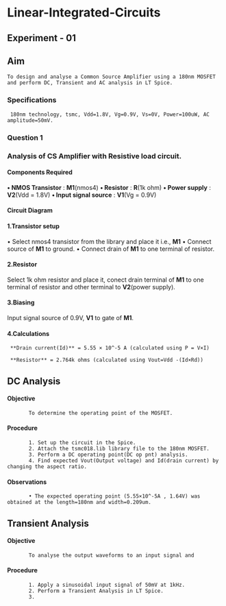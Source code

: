  # Linear-Integrated-Circuits
 
 ## Experiment - 01

 ## Aim
    To design and analyse a Common Source Amplifier using a 180nm MOSFET and perform DC, Transient and AC analysis in LT Spice.
 
 ### Specifications
     180nm technology, tsmc, Vdd=1.8V, Vg=0.9V, Vs=0V, Power=100uW, AC amplitude=50mV.

 ### Question 1
 ### Analysis of CS Amplifier with Resistive load circuit. 

 #### Components Required 

**• NMOS Transistor** : **M1**(nmos4) 
**• Resistor** : **R**(1k ohm) 
**• Power supply** : **V2**(Vdd = 1.8V) 
**• Input signal source** : **V1**(Vg = 0.9V) 

 #### Circuit Diagram 

 #### 1.Transistor setup 
  • Select nmos4 transistor from the library and place it i.e., **M1**
  • Connect source of **M1** to ground. 
  • Connect drain of **M1** to one terminal of resistor. 

 #### 2.Resistor 
   Select 1k ohm resistor and place it, conect drain terminal of **M1** to one terminal of resistor and other terminal to **V2**(power supply). 

 #### 3.Biasing 
   Input signal source of 0.9V, **V1** to gate of **M1**. 
 
 #### 4.Calculations
     **Drain current(Id)** = 5.55 × 10^-5 A (calculated using P = V×I)

     **Resistor** = 2.764k ohms (calculated using Vout=Vdd -(Id×Rd))

## DC Analysis 

   #### Objective 
           To determine the operating point of the MOSFET.

   #### Procedure
           
           1. Set up the circuit in the Spice.
           2. Attach the tsmc018.lib library file to the 180nm MOSFET.
           3. Perform a DC operating point(DC op pnt) analysis.
           4. Find expected Vout(Output voltage) and Id(drain current) by changing the aspect ratio.

   #### Observations
           
           • The expected operating point (5.55×10^-5A , 1.64V) was obtained at the length=180nm and width=0.209um. 

## Transient Analysis 

   #### Objective 
           To analyse the output waveforms to an input signal and 

   #### Procedure 
      
           1. Apply a sinusoidal input signal of 50mV at 1kHz.
           2. Perform a Transient Analysis in LT Spice.
           3. 
         
      
    
   

  
 
 
